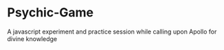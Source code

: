 # Psychic-Game
A javascript experiment and practice session while calling upon Apollo for divine knowledge
